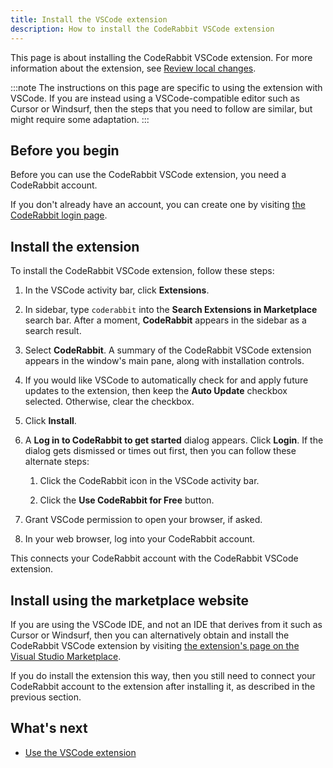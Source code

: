 ```yaml
---
title: Install the VSCode extension
description: How to install the CodeRabbit VSCode extension
---
```


This page is about installing the CodeRabbit VSCode extension. For more information about the extension, see
[Review local changes](/code-editors).

:::note
The instructions on this page are specific to using the extension with VSCode. If you are instead using a VSCode-compatible editor such as Cursor or Windsurf, then the steps that you need to follow are similar, but might require some adaptation.
:::

## Before you begin

Before you can use the CodeRabbit VSCode extension, you need a CodeRabbit account.

If you don't already have an account, you can create one by visiting [the CodeRabbit login page](https://app.coderabbit.ai/login).

## Install the extension

To install the CodeRabbit VSCode extension, follow these steps:

1. In the VSCode activity bar, click **Extensions**.

1. In sidebar, type `coderabbit` into the **Search Extensions in Marketplace** search bar. After a moment, **CodeRabbit** appears in the sidebar as a search result.

1. Select **CodeRabbit**. A summary of the CodeRabbit VSCode extension appears in the window's main pane, along with installation controls.

1. If you would like VSCode to automatically check for and apply future updates to the extension, then keep the **Auto Update** checkbox selected. Otherwise, clear the checkbox.

1. Click **Install**.

1. A **Log in to CodeRabbit to get started** dialog appears. Click **Login**. If the dialog gets dismissed or times out first, then you can follow these alternate steps:

   1. Click the CodeRabbit icon in the VSCode activity bar.

   1. Click the **Use CodeRabbit for Free** button.

1. Grant VSCode permission to open your browser, if asked.

1. In your web browser, log into your CodeRabbit account.

This connects your CodeRabbit account with the CodeRabbit VSCode extension.

## Install using the marketplace website

If you are using the VSCode IDE, and not an IDE that derives from it such as Cursor or Windsurf, then you can alternatively obtain and install the CodeRabbit VSCode extension by visiting [the extension's page on the Visual Studio Marketplace](https://coderabbit.link/vscode-docs).

If you do install the extension this way, then you still need to connect your CodeRabbit account to the extension after installing it, as described in the previous section.

## What's next

- [Use the VSCode extension](/guides/use-vscode)
